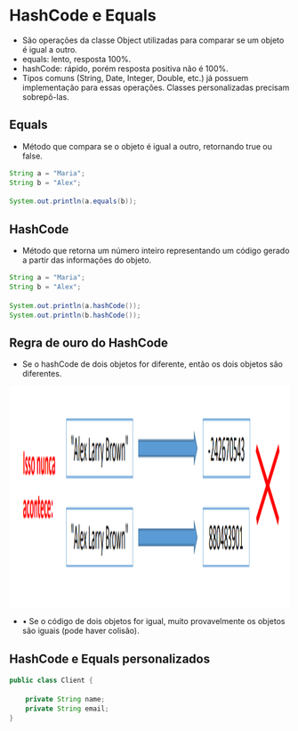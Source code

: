 # HashCode e Equals

* São operações da classe Object utilizadas para comparar se um objeto é igual a outro.
* equals: lento, resposta 100%.
* hashCode: rápido, porém resposta positiva não é 100%.
* Tipos comuns (String, Date, Integer, Double, etc.) já possuem implementação para essas operações. Classes personalizadas precisam sobrepô-las.

## Equals

* Método que compara se o objeto é igual a outro, retornando true ou false.
```java
String a = "Maria";
String b = "Alex";

System.out.println(a.equals(b));
```
## HashCode
* Método que retorna um número inteiro representando um código gerado a partir das informações do objeto.
```java
String a = "Maria";
String b = "Alex";

System.out.println(a.hashCode());
System.out.println(b.hashCode());
```
## Regra de ouro do HashCode
* Se o hashCode de dois objetos for diferente, então os dois objetos são diferentes.
<p align="center">
    <img align="center" alt="regra" src="regra.png" width="600" height="400" />
</p>


* • Se o código de dois objetos for igual, muito provavelmente os objetos são iguais (pode haver colisão).

## HashCode e Equals personalizados
```java
public class Client {

    private String name;
    private String email;
}
```
